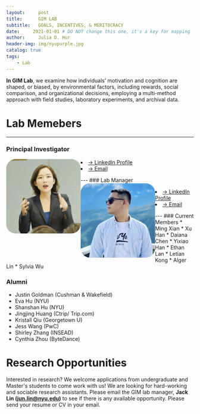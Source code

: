 ```yaml
---
layout:     post
title:      GIM LAB
subtitle:   GOALS, INCENTIVES, & MERITOCRACY
date:     2021-01-01 # DO NOT change this one, it's a key for mapping 
author:     Julia D. Hur
header-img: img/nyupurple.jpg
catalog: true
tags:
    - Lab
---
```

**In GIM Lab**, we examine how individuals’ motivation and cognition are shaped, or biased, by environmental factors, including rewards, social comparison, and organizational decisions, employing a multi-method approach with field studies, laboratory experiments, and archival data.

# Lab Memebers
---
### Principal Investigator
<body align="left-top">
    <img src="/img/jhur_circle.png" width="200px" height="200px" style="border-radius:25px;float:left">
    <p>     </p>
    <li> <a color="#57068c" href="https://www.linkedin.com/in/juliadhur/"> -> LinkedIn Profile </a> </li>
    <li> <a color="#57068c" href="jhur@stern.nyu.edu"> -> Email </a> </li>
</body>
<p align="top">     </p>
---
### Lab Manager
<body align="left-top">
    <img src="/img/test.png" width="200px" height="200px" style="border-radius:25px;float:left">
    <p>     </p>
    <li> <a color="#57068c" href="https://www.linkedin.com/in/jun-lin-5a9131181/"> -> LinkedIn Profile </a> </li>
    <li> <a color="#57068c" href="junjtlin@gmail.com"> -> Email </a> </li>
</body>
<p align="top">     </p>
---
### Current Members
* Ming Xian
* Xu Han
* Daiana Chen
* Yixiao Han
* Ethan Lan
* Letian Kong
* Alger Lin
* Sylvia Wu

### Alumni
* Justin Goldman (Cushman & Wakefield)
* Eva Hu (NYU)
* Shanshan Hu (NYU)
* Jingjing Huang (Ctrip/ Trip.com)
* Kristall Qiu (Georgetown U)
* Jess Wang (PwC)
* Shirley Zhang (INSEAD)
* Cynthia Zhou (ByteDance)


# Research Opportunities
Interested in research? We welcome applications from undergraduate and Master's students to come work with us! We are looking for hard-working and sociable research assistants. Please email the GIM lab manager, **Jack Lin (jun.lin@nyu.edu)** to see if there is any available opportunity. Please send your resume or CV in your email.

